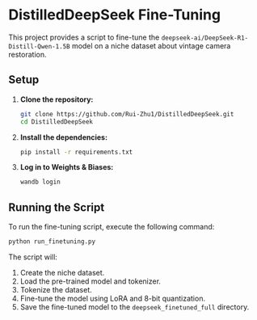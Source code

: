 # DistilledDeepSeek Fine-Tuning

This project provides a script to fine-tune the `deepseek-ai/DeepSeek-R1-Distill-Qwen-1.5B` model on a niche dataset about vintage camera restoration.

## Setup

1.  **Clone the repository:**
    ```bash
    git clone https://github.com/Rui-Zhu1/DistilledDeepSeek.git
    cd DistilledDeepSeek
    ```

2.  **Install the dependencies:**
    ```bash
    pip install -r requirements.txt
    ```

3.  **Log in to Weights & Biases:**
    ```bash
    wandb login
    ```

## Running the Script

To run the fine-tuning script, execute the following command:

```bash
python run_finetuning.py
```

The script will:
1.  Create the niche dataset.
2.  Load the pre-trained model and tokenizer.
3.  Tokenize the dataset.
4.  Fine-tune the model using LoRA and 8-bit quantization.
5.  Save the fine-tuned model to the `deepseek_finetuned_full` directory.
